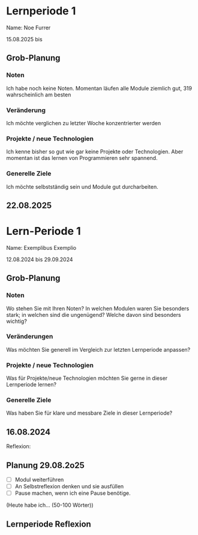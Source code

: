# Lernperiode 1
Name: Noe Furrer

15.08.2025 bis 

## Grob-Planung
### Noten
Ich habe noch keine Noten. Momentan läufen alle Module ziemlich gut, 319 wahrscheinlich am besten

### Veränderung
Ich möchte verglichen zu letzter Woche konzentrierter werden

### Projekte / neue Technologien
Ich kenne bisher so gut wie gar keine Projekte oder Technologien. Aber momentan ist das lernen von Programmieren sehr spannend.

### Generelle Ziele
Ich möchte selbstständig sein und Module gut durcharbeiten.

## 22.08.2025

# Lern-Periode 1
Name: Exemplibus Exemplio

12.08.2024 bis 29.09.2024

## Grob-Planung
### Noten
Wo stehen Sie mit Ihren Noten? In welchen Modulen waren Sie besonders stark; in welchen sind die ungenügend? Welche davon sind besonders wichtig?

### Veränderungen
Was möchten Sie generell im Vergleich zur letzten Lernperiode anpassen?

### Projekte / neue Technologien
Was für Projekte/neue Technologien möchten Sie gerne in dieser Lernperiode lernen?

### Generelle Ziele
Was haben Sie für klare und messbare Ziele in dieser Lernperiode?

## 16.08.2024
Reflexion: 

## Planung 29.08.2o25

- [ ] Modul weiterführen
- [ ] An Selbstreflexion denken und sie ausfüllen
- [ ] Pause machen, wenn ich eine Pause benötige.

(Heute habe ich... (50-100 Wörter))

## Lernperiode Reflexion



